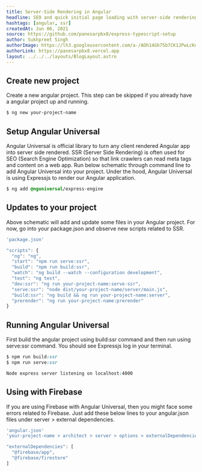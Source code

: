 ```yaml
---
title: Server-Side Rendering in Angular
headline: SEO and quick initial page loading with server-side rendering in angular
hashtags: [angular, ssr]
createdAt: Jun 06, 2021
source: https://github.com/panesarpbx8/express-typescript-setup
author: Sukhpreet Singh
authorImage: https://lh3.googleusercontent.com/a-/AOh14Gh75b7CK1JPwLcKqE8a-zJjwaEVGUreGuWl2nYZbw=s96-c
authorLink: https://panesarpbx8.vercel.app
layout: ../../../layouts/BlogLayout.astro
---
```


## Create new project

Create a new angular project. This step can be skipped if you already have a angular project up and running.

```css
$ ng new your-project-name
```

## Setup Angular Universal

Angular Universal is official library to turn any client rendered Angular app into server side rendered. SSR (Server Side Rendering) is often used for SEO (Search Engine Optimization) so that link crawlers can read meta tags and content on a web app. Run below schematic through command line to add Angular Universal into your project. Under the hood, Angular Universal is using Expressjs to render our Angular application.

```css
$ ng add @nguniversal/express-engine
```

## Updates to your project

Above schematic will add and update some files in your Angular project. For now, go into your package.json and observe new scripts related to SSR.

```ts
'package.json'

"scripts": {
  "ng": "ng",
  "start": "npm run serve:ssr",
  "build": "npm run build:ssr",
  "watch": "ng build --watch --configuration development",
  "test": "ng test",
  "dev:ssr": "ng run your-project-name:serve-ssr",
  "serve:ssr": "node dist/your-project-name/server/main.js",
  "build:ssr": "ng build && ng run your-project-name:server",
  "prerender": "ng run your-project-name:prerender"
}
```

## Running Angular Universal

First build the angular project using build:ssr command and then run using serve:ssr command. You should see Expressjs log in your terminal.

```css
$ npm run build:ssr
$ npm run serve:ssr

Node express server listening on localhost:4000
```

## Using with Firebase

If you are using Firebase with Angular Universal, then you might face some errors related to Firebase. Just add these below lines to your angular.json files under server > external dependencies.

```ts
'angular.json'
'your-project-name > architect > server > options > externalDependencies'

"externalDependencies": [
  "@firebase/app", 
  "@firebase/firestore" 
]
```

